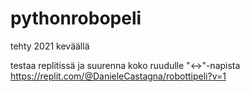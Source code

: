 # pythonrobopeli

tehty 2021 keväällä

testaa replitissä ja suurenna koko ruudulle "<->"-napista  
https://replit.com/@DanieleCastagna/robottipeli?v=1
